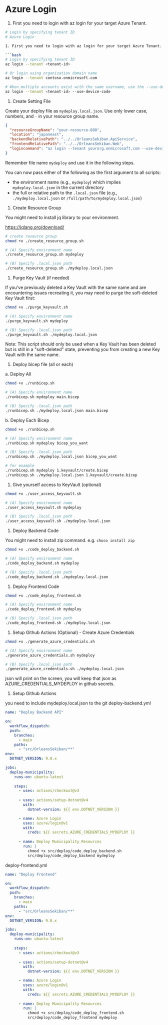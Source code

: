 # Azure Login

1. First you need to login with az login for your target Azure Tenant.

```bash
# Login by specifying tenant ID
# Azure Login

1. First you need to login with az login for your target Azure Tenant.

```bash
# Login by specifying tenant ID
az login --tenant <tenant-id>

# Or login using organization domain name
az login --tenant contoso.onmicrosoft.com

# When multiple accounts exist with the same username, use the --use-device-code option
az login --tenant <tenant-id> --use-device-code
```

1. Create Setting File

Create your deploy file as `mydeploy.local.json`.
Use only lower case, numbers, and `-` in your resource group name.

```json
{
  "resourceGroupName": "your-resource-888",
  "location": "japaneast",
  "backendRelativePath": "../../OrleansSekiban.ApiService",
  "frontendRelativePath": "../../OrleansSekiban.Web",
  "logincommand": "az login --tenant yourorg.onmicrosoft.com --use-device-code"
}
```

Remember file name `mydeploy` and use it in the following steps.

You can now pass either of the following as the first argument to all scripts:

- the environment name (e.g., `mydeploy`) which implies `mydeploy.local.json` in the current directory
- the full or relative path to the `.local.json` file (e.g., `./mydeploy.local.json` or `/full/path/to/mydeploy.local.json`)

1. Create Resource Group

You might need to install jq library to your environment.

<https://jqlang.org/download/>

```bash
# create resource group
chmod +x ./create_resource_group.sh

# (A) Specify environment name
./create_resource_group.sh mydeploy

# (B) Specify .local.json path
./create_resource_group.sh ./mydeploy.local.json
```

1. Purge Key Vault (if needed)

If you've previously deleted a Key Vault with the same name and are encountering issues recreating it, you may need to purge the soft-deleted Key Vault first:

```bash
chmod +x ./purge_keyvault.sh

# (A) Specify environment name
./purge_keyvault.sh mydeploy

# (B) Specify .local.json path
./purge_keyvault.sh ./mydeploy.local.json
```

Note: This script should only be used when a Key Vault has been deleted but is still in a "soft-deleted" state, preventing you from creating a new Key Vault with the same name.

1. Deploy bicep file (all or each)

a. Deploy All

```bash
chmod +x ./runbicep.sh

# (A) Specify environment name
./runbicep.sh mydeploy main.bicep

# (B) Specify .local.json path
./runbicep.sh ./mydeploy.local.json main.bicep
```

b. Deploy Each Bicep

```bash
chmod +x ./runbicep.sh

# (A) Specify environment name
./runbicep.sh mydeploy bicep_you_want

# (B) Specify .local.json path
./runbicep.sh ./mydeploy.local.json bicep_you_want

# for example
./runbicep.sh mydeploy 1.keyvault/create.bicep
./runbicep.sh ./mydeploy.local.json 1.keyvault/create.bicep
```

1. Give yourself access to KeyVault (optional)

```bash
chmod +x ./user_access_keyvault.sh

# (A) Specify environment name
./user_access_keyvault.sh mydeploy

# (B) Specify .local.json path
./user_access_keyvault.sh ./mydeploy.local.json
```

1. Deploy Backend Code

You might need to install zip command. e.g. `choco install zip`

```bash
chmod +x ./code_deploy_backend.sh

# (A) Specify environment name
./code_deploy_backend.sh mydeploy

# (B) Specify .local.json path
./code_deploy_backend.sh ./mydeploy.local.json
```

1. Deploy Frontend Code

```bash
chmod +x ./code_deploy_frontend.sh

# (A) Specify environment name
./code_deploy_frontend.sh mydeploy

# (B) Specify .local.json path
./code_deploy_frontend.sh ./mydeploy.local.json
```

1. Setup Github Actions (Optional) - Create Azure Credentials

```bash
chmod +x ./generate_azure_credentials.sh

# (A) Specify environment name
./generate_azure_credentials.sh mydeploy

# (B) Specify .local.json path
./generate_azure_credentials.sh ./mydeploy.local.json
```

json will print on the screen, you will keep that json as AZURE_CREDENTIALS_MYDEPLOY in github secrets.

1. Setup Github Actions

you need to include mydeploy.local.json to the git
deploy-backend.yml

```yml
name: "Deploy Backend API"

on:
  workflow_dispatch:
  push:
    branches:
      - main
    paths:
      - "src/OrleansSekiban/**"
env:
  DOTNET_VERSION: 9.0.x

jobs:
  deploy-municipality:
    runs-on: ubuntu-latest
    
    steps:
      - uses: actions/checkout@v3
      
      - uses: actions/setup-dotnet@v4
        with:
          dotnet-version: ${{ env.DOTNET_VERSION }}

      - name: Azure Login
        uses: azure/login@v1
        with:
          creds: ${{ secrets.AZURE_CREDENTIALS_MYDEPLOY }}
          
      - name: Deploy Municipality Resources
        run: |
          chmod +x src/deploy/code_deploy_backend.sh
          src/deploy/code_deploy_backend mydeploy
```

deploy-frontend.yml

```yml
name: "Deploy Frontend"

on:
  workflow_dispatch:
  push:
    branches:
      - main
    paths:
      - "src/OrleansSekiban/**"
env:
  DOTNET_VERSION: 9.0.x

jobs:
  deploy-municipality:
    runs-on: ubuntu-latest
    
    steps:
      - uses: actions/checkout@v3
      
      - uses: actions/setup-dotnet@v4
        with:
          dotnet-version: ${{ env.DOTNET_VERSION }}

      - name: Azure Login
        uses: azure/login@v1
        with:
          creds: ${{ secrets.AZURE_CREDENTIALS_MYDEPLOY }}
          
      - name: Deploy Municipality Resources
        run: |
          chmod +x src/deploy/code_deploy_frontend.sh
          src/deploy/code_deploy_frontend mydeploy
```

